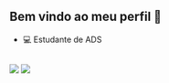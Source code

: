 ## Bem vindo ao meu perfil 👋



- 💻 Estudante de ADS

</div>

  ##
 
<div> 
<a href="https://www.instagram.com/jonathanbritto_/" target="_blank"><img src="https://img.shields.io/badge/-Instagram-%23E4405F?style=for-the-badge&logo=instagram&logoColor=white" target="_blank"></a>
<a href="https://discord.com/channels/@me" target="_blank"><img src="https://img.shields.io/badge/Discord-7289DA?style=for-the-badge&logo=discord&logoColor=white" target="_blank"></a> 
